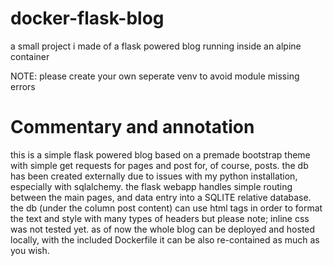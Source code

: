 # docker-flask-blog
a small project i made of a flask powered blog running inside an alpine container 


NOTE: please create your own seperate venv to avoid module missing errors


# Commentary and annotation

this is a simple flask powered blog based on a premade bootstrap theme with simple get requests for pages and post for, of course, posts.
the db has been created externally due to issues with my python installation, especially with sqlalchemy.
the flask webapp handles simple routing between the main pages, and data entry into a SQLITE relative database.
the db (under the column post content) can use html tags in order to format the text and style with many types of headers but please note; inline css was not tested yet.
as of now the whole blog can be deployed and hosted locally, with the included Dockerfile it can be also re-contained as much as you wish.



